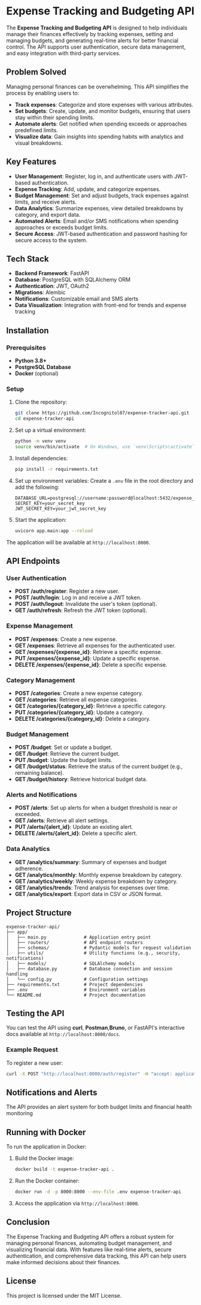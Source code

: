 # Expense Tracking and Budgeting API

The **Expense Tracking and Budgeting API** is designed to help individuals manage their finances effectively by tracking expenses, setting and managing budgets, and generating real-time alerts for better financial control. The API supports user authentication, secure data management, and easy integration with third-party services.

## Problem Solved

Managing personal finances can be overwhelming. This API simplifies the process by enabling users to:

- **Track expenses**: Categorize and store expenses with various attributes.
- **Set budgets**: Create, update, and monitor budgets, ensuring that users stay within their spending limits.
- **Automate alerts**: Get notified when spending exceeds or approaches predefined limits.
- **Visualize data**: Gain insights into spending habits with analytics and visual breakdowns.

## Key Features

- **User Management**: Register, log in, and authenticate users with JWT-based authentication.
- **Expense Tracking**: Add, update, and categorize expenses.
- **Budget Management**: Set and adjust budgets, track expenses against limits, and receive alerts.
- **Data Analytics**: Summarize expenses, view detailed breakdowns by category, and export data.
- **Automated Alerts**: Email and/or SMS notifications when spending approaches or exceeds budget limits.
- **Secure Access**: JWT-based authentication and password hashing for secure access to the system.

## Tech Stack

- **Backend Framework**: FastAPI
- **Database**: PostgreSQL with SQLAlchemy ORM
- **Authentication**: JWT, OAuth2
- **Migrations**: Alembic
- **Notifications**: Customizable email and SMS alerts
- **Data Visualization**: Integration with front-end for trends and expense tracking

## Installation

### Prerequisites

- **Python 3.8+**
- **PostgreSQL Database**
- **Docker** (optional)

### Setup

1. Clone the repository:
   ```bash
   git clone https://github.com/Incognitol07/expense-tracker-api.git
   cd expense-tracker-api
   ```

2. Set up a virtual environment:
   ```bash
   python -m venv venv
   source venv/bin/activate  # On Windows, use `venv\Scripts\activate`
   ```

3. Install dependencies:
   ```bash
   pip install -r requirements.txt
   ```

4. Set up environment variables:
   Create a `.env` file in the root directory and add the following:
   ```plaintext
   DATABASE_URL=postgresql://username:password@localhost:5432/expense_tracker
   SECRET_KEY=your_secret_key
   JWT_SECRET_KEY=your_jwt_secret_key
   ```

6. Start the application:
   ```bash
   uvicorn app.main:app --reload
   ```

The application will be available at `http://localhost:8000`.

## API Endpoints

### User Authentication

- **POST /auth/register**: Register a new user.
- **POST /auth/login**: Log in and receive a JWT token.
- **POST /auth/logout**: Invalidate the user's token (optional).
- **GET /auth/refresh**: Refresh the JWT token (optional).

### Expense Management

- **POST /expenses**: Create a new expense.
- **GET /expenses**: Retrieve all expenses for the authenticated user.
- **GET /expenses/{expense_id}**: Retrieve a specific expense.
- **PUT /expenses/{expense_id}**: Update a specific expense.
- **DELETE /expenses/{expense_id}**: Delete a specific expense.

### Category Management

- **POST /categories**: Create a new expense category.
- **GET /categories**: Retrieve all expense categories.
- **GET /categories/{category_id}**: Retrieve a specific category.
- **PUT /categories/{category_id}**: Update a category.
- **DELETE /categories/{category_id}**: Delete a category.

### Budget Management

- **POST /budget**: Set or update a budget.
- **GET /budget**: Retrieve the current budget.
- **PUT /budget**: Update the budget limits.
- **GET /budget/status**: Retrieve the status of the current budget (e.g., remaining balance).
- **GET /budget/history**: Retrieve historical budget data.

### Alerts and Notifications

- **POST /alerts**: Set up alerts for when a budget threshold is near or exceeded.
- **GET /alerts**: Retrieve all alert settings.
- **PUT /alerts/{alert_id}**: Update an existing alert.
- **DELETE /alerts/{alert_id}**: Delete a specific alert.

### Data Analytics

- **GET /analytics/summary**: Summary of expenses and budget adherence.
- **GET /analytics/monthly**: Monthly expense breakdown by category.
- **GET /analytics/weekly**: Weekly expense breakdown by category.
- **GET /analytics/trends**: Trend analysis for expenses over time.
- **GET /analytics/export**: Export data in CSV or JSON format.

## Project Structure

```plaintext
expense-tracker-api/
├── app/
│   ├── main.py              # Application entry point
│   ├── routers/             # API endpoint routers
│   ├── schemas/             # Pydantic models for request validation
│   ├── utils/               # Utility functions (e.g., security, notifications)
│   ├── models/              # SQLAlchemy models
│   ├── database.py          # Database connection and session handling
│   └── config.py            # Configuration settings
├── requirements.txt         # Project dependencies
├── .env                     # Environment variables
└── README.md                # Project documentation
```

## Testing the API

You can test the API using **curl**, **Postman**,**Bruno**, or FastAPI's interactive docs available at `http://localhost:8000/docs`.

### Example Request

To register a new user:

```bash
curl -X POST "http://localhost:8000/auth/register" -H "accept: application/json" -H "Content-Type: application/json" -d '{"username": "testuser", "password": "password123"}'
```

## Notifications and Alerts

The API provides an alert system for both budget limits and financial health monitoring

## Running with Docker

To run the application in Docker:

1. Build the Docker image:
   ```bash
   docker build -t expense-tracker-api .
   ```

2. Run the Docker container:
   ```bash
   docker run -d -p 8000:8000 --env-file .env expense-tracker-api
   ```

3. Access the application via `http://localhost:8000`.

## Conclusion

The Expense Tracking and Budgeting API offers a robust system for managing personal finances, automating budget management, and visualizing financial data. With features like real-time alerts, secure authentication, and comprehensive data tracking, this API can help users make informed decisions about their finances.

## License

This project is licensed under the MIT License.